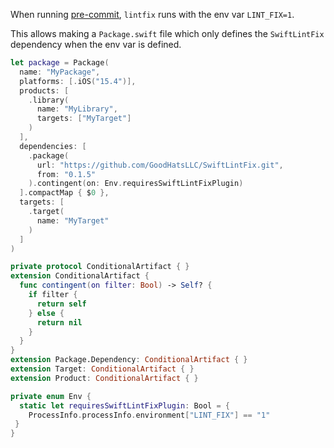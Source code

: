 When running [pre-commit](https://github.com/pre-commit/pre-commit), `lintfix` runs with the env var `LINT_FIX=1`.

This allows making a `Package.swift` file which only defines the `SwiftLintFix` dependency when the env var is defined.

```swift
let package = Package(
  name: "MyPackage",
  platforms: [.iOS("15.4")],
  products: [
    .library(
      name: "MyLibrary",
      targets: ["MyTarget"]
    )
  ],
  dependencies: [
    .package(
      url: "https://github.com/GoodHatsLLC/SwiftLintFix.git",
      from: "0.1.5"
    ).contingent(on: Env.requiresSwiftLintFixPlugin)
  ].compactMap { $0 },
  targets: [
    .target(
      name: "MyTarget"
    )
  ]
)

private protocol ConditionalArtifact { }
extension ConditionalArtifact {
  func contingent(on filter: Bool) -> Self? {
    if filter {
      return self
    } else {
      return nil
    }
  }
}
extension Package.Dependency: ConditionalArtifact { }
extension Target: ConditionalArtifact { }
extension Product: ConditionalArtifact { }

private enum Env {
  static let requiresSwiftLintFixPlugin: Bool = {
    ProcessInfo.processInfo.environment["LINT_FIX"] == "1"
 }
}
```
